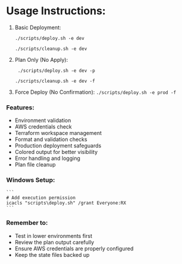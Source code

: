# Usage Instructions:

1. Basic Deployment:
   ```
   ./scripts/deploy.sh -e dev

   ./scripts/cleanup.sh -e dev
   ```
2. Plan Only (No Apply):
   ```
    ./scripts/deploy.sh -e dev -p
   
   ./scripts/cleanup.sh -e dev -f
   ```
4. Force Deploy (No Confirmation): ``` ./scripts/deploy.sh -e prod -f ```


### Features:

 - Environment validation
- AWS credentials check
- Terraform workspace management
- Format and validation checks
- Production deployment safeguards
- Colored output for better visibility
- Error handling and logging
- Plan file cleanup

### Windows Setup:
    ```
    # Add execution permission
    icacls "scripts\deploy.sh" /grant Everyone:RX
    ```

### Remember to:

- Test in lower environments first
- Review the plan output carefully
- Ensure AWS credentials are properly configured
- Keep the state files backed up
